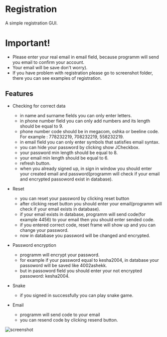 # Registration

A simple registration GUI.

# Important!
 * Please enter your real email in email field, because programm will send you email to confirm your account.
 * Your email will be save don't worry).
 * If you have problem with registration please go to screenshot folder, there you can see examples of registration.

## Features
  * Checking for correct data
    * in name and surname fields you can only enter letters.
    * in phone number field you can only add numbers and its length should be equal to 9.
    * phone number code should be in megacom, oshka or beeline code. For example : 778232219, 708232219, 558232219.
    * in email field you can only enter symbols that satisfies email syntax.
    * you can hide your password by clicking show JCheckbox.
    * your password min length should be equal to 8.
    * your email min length should be equal to 6.
    * refresh button.
    * when you already signed up, in sign in window you should enter your created email and password(programm will check if your email and encrypted passoword exist in database).
    
  * Reset
    * you can reset your password by clicking reset button
    * after clicking reset button you should enter your email(programm will check if your email exists in database).
    * if your email exists in database, programm will send code(for example 4456) to your email then you should enter sended code.
    * if you entered correct code, reset frame will show up and you can change your password.
    * now in database you password will be changed and encrypted.
    
  * Password encryption
    * programm will encrypt your password.
    * for example if your password equal to kesha2004, in database your passoword will be saved like 4002ashekk.
    * but in passoword field you should enter your not encrypted passoword: kesha2004.
    
  * Snake
    * if you signed in successfully you can play snake game.
  
    
  * Email
    * programm will send code to your email
    * you can resend code by clicking resend button.
   
   <img src="https://user-images.githubusercontent.com/71791856/108020352-65a0f100-7046-11eb-97f3-cfb531b8133a.jpg" alt="screenshot" style="width=5px; height=5px;"/>

    

 
